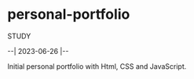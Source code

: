 # personal-portfolio

STUDY

--| 2023-06-26 |--

Initial personal portfolio with Html, CSS and JavaScript.
